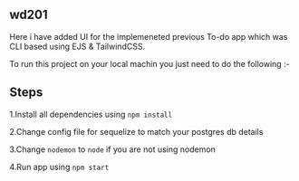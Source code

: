 ## wd201

Here i have added UI for the implemeneted previous To-do app which was CLI based
using EJS & TailwindCSS.

To run this project on your local machin you just need to do the following :-

## Steps

1.Install all dependencies using
`npm install`

2.Change config file for sequelize to match your postgres db details

3.Change `nodemon` to `node`
if you are not using nodemon

4.Run app using `npm start`
